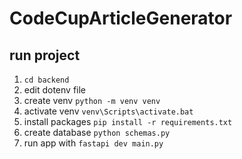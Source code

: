# CodeCupArticleGenerator


## run project
1. `cd backend`
2. edit dotenv file
2. create venv `python -m venv venv`
3. activate venv `venv\Scripts\activate.bat`
4. install packages `pip install -r requirements.txt`
5. create database `python schemas.py`
6. run app with `fastapi dev main.py`